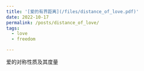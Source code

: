 ```yaml
---
title: '[爱的有界距离](/files/distance_of_love.pdf)'
date: 2022-10-17
permalink: /posts/distance_of_love/
tags:
  - love
  - freedom

---
```


爱的对称性质及其度量